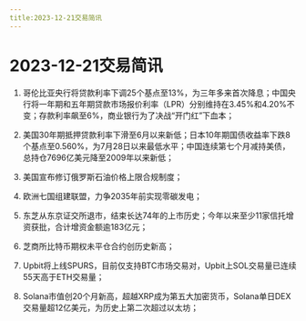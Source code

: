 ```yaml
---
title:2023-12-21交易简讯
---
```

# 2023-12-21交易简讯

1. 哥伦比亚央行将贷款利率下调25个基点至13%，为三年多来首次降息；中国央行将一年期和五年期贷款市场报价利率（LPR）分别维持在3.45%和4.20%不变；存款利率飙至6%，商业银行为了决战“开门红”下血本；

2. 美国30年期抵押贷款利率下滑至6月以来新低；日本10年期国债收益率下跌8个基点至0.560%，为7月28日以来最低水平；中国连续第七个月减持美债，总持仓7696亿美元降至2009年以来新低；

3. 美国宣布修订俄罗斯石油价格上限合规制度；

4. 欧洲七国组建联盟，力争2035年前实现零碳发电；

5. 东芝从东京证交所退市，结束长达74年的上市历史；今年以来至少11家信托增资获批，合计增资金额逾183亿元；

6. 芝商所比特币期权未平仓合约创历史新高；

7. Upbit将上线SPURS，目前仅支持BTC市场交易对，Upbit上SOL交易量已连续55天高于ETH交易量；

8. Solana市值创20个月新高，超越XRP成为第五大加密货币，Solana单日DEX交易量超12亿美元，为历史上第二次超过以太坊；